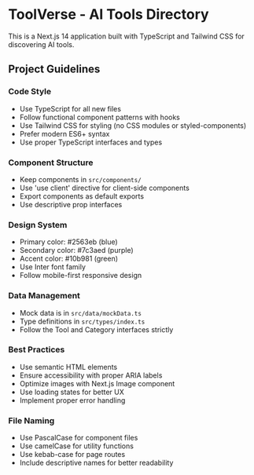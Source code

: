 <!-- Use this file to provide workspace-specific custom instructions to Copilot. For more details, visit https://code.visualstudio.com/docs/copilot/copilot-customization#_use-a-githubcopilotinstructionsmd-file -->

# ToolVerse - AI Tools Directory

This is a Next.js 14 application built with TypeScript and Tailwind CSS for discovering AI tools.

## Project Guidelines

### Code Style
- Use TypeScript for all new files
- Follow functional component patterns with hooks
- Use Tailwind CSS for styling (no CSS modules or styled-components)
- Prefer modern ES6+ syntax
- Use proper TypeScript interfaces and types

### Component Structure
- Keep components in `src/components/`
- Use 'use client' directive for client-side components
- Export components as default exports
- Use descriptive prop interfaces

### Design System
- Primary color: #2563eb (blue)
- Secondary color: #7c3aed (purple)  
- Accent color: #10b981 (green)
- Use Inter font family
- Follow mobile-first responsive design

### Data Management
- Mock data is in `src/data/mockData.ts`
- Type definitions in `src/types/index.ts`
- Follow the Tool and Category interfaces strictly

### Best Practices
- Use semantic HTML elements
- Ensure accessibility with proper ARIA labels
- Optimize images with Next.js Image component
- Use loading states for better UX
- Implement proper error handling

### File Naming
- Use PascalCase for component files
- Use camelCase for utility functions
- Use kebab-case for page routes
- Include descriptive names for better readability
